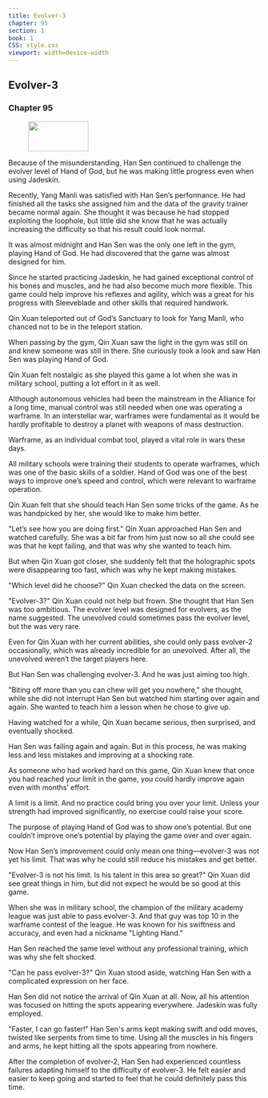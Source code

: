 ```yaml
---
title: Evolver-3
chapter: 95
section: 1
book: 1
CSS: style.css
viewport: width=device-width
---
```


## Evolver-3

### Chapter 95

<figure>
	<img src="../Images/gem.gif" alt="" id="gem" width="120" height="60" />
</figure>

Because of the misunderstanding, Han Sen continued to challenge the evolver level of Hand of God, but he was making little progress even when using Jadeskin.

Recently, Yang Manli was satisfied with Han Sen’s performance. He had finished all the tasks she assigned him and the data of the gravity trainer became normal again. She thought it was because he had stopped exploiting the loophole, but little did she know that he was actually increasing the difficulty so that his result could look normal.

It was almost midnight and Han Sen was the only one left in the gym, playing Hand of God. He had discovered that the game was almost designed for him.

Since he started practicing Jadeskin, he had gained exceptional control of his bones and muscles, and he had also become much more flexible. This game could help improve his reflexes and agility, which was a great for his progress with Sleeveblade and other skills that required handwork.

Qin Xuan teleported out of God’s Sanctuary to look for Yang Manli, who chanced not to be in the teleport station.

When passing by the gym, Qin Xuan saw the light in the gym was still on and knew someone was still in there. She curiously took a look and saw Han Sen was playing Hand of God.

Qin Xuan felt nostalgic as she played this game a lot when she was in military school, putting a lot effort in it as well.

Although autonomous vehicles had been the mainstream in the Alliance for a long time, manual control was still needed when one was operating a warframe. In an interstellar war, warframes were fundamental as it would be hardly profitable to destroy a planet with weapons of mass destruction.

Warframe, as an individual combat tool, played a vital role in wars these days.

All military schools were training their students to operate warframes, which was one of the basic skills of a soldier. Hand of God was one of the best ways to improve one’s speed and control, which were relevant to warframe operation.

Qin Xuan felt that she should teach Han Sen some tricks of the game. As he was handpicked by her, she would like to make him better.

"Let’s see how you are doing first." Qin Xuan approached Han Sen and watched carefully. She was a bit far from him just now so all she could see was that he kept failing, and that was why she wanted to teach him.

But when Qin Xuan got closer, she suddenly felt that the holographic spots were disappearing too fast, which was why he kept making mistakes.

"Which level did he choose?" Qin Xuan checked the data on the screen.

"Evolver-3?" Qin Xuan could not help but frown. She thought that Han Sen was too ambitious. The evolver level was designed for evolvers, as the name suggested. The unevolved could sometimes pass the evolver level, but the was very rare.

Even for Qin Xuan with her current abilities, she could only pass evolver-2 occasionally, which was already incredible for an unevolved. After all, the unevolved weren’t the target players here.

But Han Sen was challenging evolver-3. And he was just aiming too high.

"Biting off more than you can chew will get you nowhere," she thought, while she did not interrupt Han Sen but watched him starting over again and again. She wanted to teach him a lesson when he chose to give up.

Having watched for a while, Qin Xuan became serious, then surprised, and eventually shocked.

Han Sen was failing again and again. But in this process, he was making less and less mistakes and improving at a shocking rate.

As someone who had worked hard on this game, Qin Xuan knew that once you had reached your limit in the game, you could hardly improve again even with months’ effort.

A limit is a limit. And no practice could bring you over your limit. Unless your strength had improved significantly, no exercise could raise your score.

The purpose of playing Hand of God was to show one’s potential. But one couldn’t improve one’s potential by playing the game over and over again.

Now Han Sen’s improvement could only mean one thing—evolver-3 was not yet his limit. That was why he could still reduce his mistakes and get better.

"Evolver-3 is not his limit. Is his talent in this area so great?" Qin Xuan did see great things in him, but did not expect he would be so good at this game.

When she was in military school, the champion of the military academy league was just able to pass evolver-3. And that guy was top 10 in the warframe contest of the league. He was known for his swiftness and accuracy, and even had a nickname "Lighting Hand."

Han Sen reached the same level without any professional training, which was why she felt shocked.

"Can he pass evolver-3?" Qin Xuan stood aside, watching Han Sen with a complicated expression on her face.

Han Sen did not notice the arrival of Qin Xuan at all. Now, all his attention was focused on hitting the spots appearing everywhere. Jadeskin was fully employed.

"Faster, I can go faster!" Han Sen's arms kept making swift and odd moves, twisted like serpents from time to time. Using all the muscles in his fingers and arms, he kept hitting all the spots appearing from nowhere.

After the completion of evolver-2, Han Sen had experienced countless failures adapting himself to the difficulty of evolver-3. He felt easier and easier to keep going and started to feel that he could definitely pass this time.